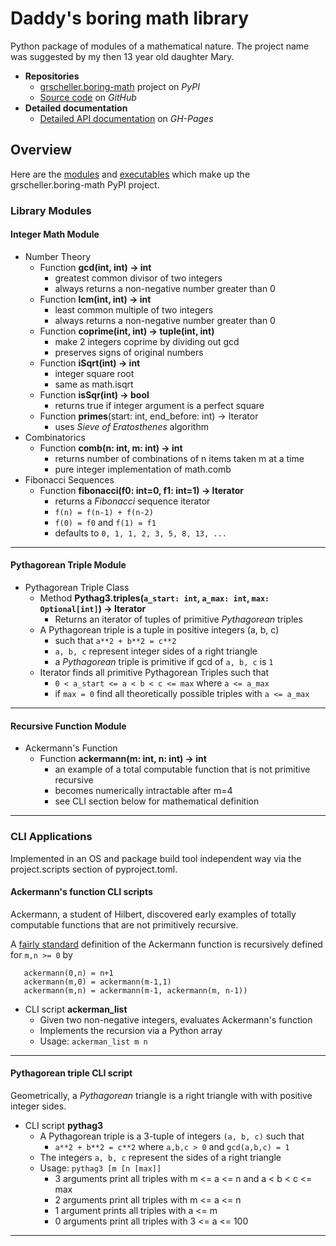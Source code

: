 # Daddy's boring math library

Python package of modules of a mathematical nature. The project
name was suggested by my then 13 year old daughter Mary.

* **Repositories**
  * [grscheller.boring-math][1] project on *PyPI*
  * [Source code][2] on *GitHub*
* **Detailed documentation**
  * [Detailed API documentation][3] on *GH-Pages*

## Overview

Here are the [modules](#library-modules) and
[executables](#cli-applications) which make up the
grscheller.boring-math PyPI project.

### Library Modules

#### Integer Math Module

* Number Theory
  * Function **gcd(int, int) -> int**
    * greatest common divisor of two integers
    * always returns a non-negative number greater than 0
  * Function **lcm(int, int) -> int**
    * least common multiple of two integers
    * always returns a non-negative number greater than 0
  * Function **coprime(int, int) -> tuple(int, int)**
    * make 2 integers coprime by dividing out gcd
    * preserves signs of original numbers
  * Function **iSqrt(int) -> int**
    * integer square root
    * same as math.isqrt
  * Function **isSqr(int) -> bool**
    * returns true if integer argument is a perfect square
  * Function **primes**(start: int, end_before: int) -> Iterator
    * uses *Sieve of Eratosthenes* algorithm
* Combinatorics
  * Function **comb(n: int, m: int) -> int**
    * returns number of combinations of n items taken m at a time
    * pure integer implementation of math.comb
* Fibonacci Sequences
  * Function **fibonacci(f0: int=0, f1: int=1) -> Iterator**
    * returns a *Fibonacci* sequence iterator
    * `f(n) = f(n-1) + f(n-2)`
    * `f(0) = f0` and `f(1) = f1`
    * defaults to `0, 1, 1, 2, 3, 5, 8, 13, ...`

---

#### Pythagorean Triple Module

* Pythagorean Triple Class
  * Method **Pythag3.triples(`a_start: int`, `a_max: int`, `max: Optional[int]`) -> Iterator**
    * Returns an iterator of tuples of primitive *Pythagorean* triples
  * A Pythagorean triple is a tuple in positive integers (a, b, c)
    * such that `a**2 + b**2 = c**2` 
    * `a, b, c` represent integer sides of a right triangle
    * a *Pythagorean* triple is primitive if gcd of `a, b, c` is `1`
  * Iterator finds all primitive Pythagorean Triples such that
    * `0 < a_start <= a < b < c <= max` where `a <= a_max`
    * if `max = 0` find all theoretically possible triples with `a <= a_max`

---

#### Recursive Function Module

* Ackermann's Function
  * Function **ackermann(m: int, n: int) -> int**
    * an example of a total computable function that is not primitive recursive
    * becomes numerically intractable after m=4
    * see CLI section below for mathematical definition

---

### CLI Applications

Implemented in an OS and package build tool independent way via the
project.scripts section of pyproject.toml.

#### Ackermann's function CLI scripts

Ackermann, a student of Hilbert, discovered early examples of totally
computable functions that are not primitively recursive.

A [fairly standard][4] definition of the Ackermann function is
recursively defined for `m,n >= 0` by

```
   ackermann(0,n) = n+1
   ackermann(m,0) = ackermann(m-1,1)
   ackermann(m,n) = ackermann(m-1, ackermann(m, n-1))
```

* CLI script **ackerman_list**
  * Given two non-negative integers, evaluates Ackermann's function
  * Implements the recursion via a Python array
  * Usage: `ackerman_list m n`

---

#### Pythagorean triple CLI script

Geometrically, a *Pythagorean* triangle is a right triangle with
with positive integer sides.

* CLI script **pythag3**
  * A Pythagorean triple is a 3-tuple of integers `(a, b, c)` such that
    * `a**2 + b**2 = c**2` where `a,b,c > 0` and `gcd(a,b,c) = 1`
  * The integers `a, b, c` represent the sides of a right triangle
  * Usage: `pythag3 [m [n [max]]`
    * 3 arguments print all triples with m <= a <= n and a < b < c <= max
    * 2 arguments print all triples with m <= a <= n
    * 1 argument prints all triples with a <= m
    * 0 arguments print all triples with 3 <= a <= 100

---

[1]: https://pypi.org/project/grscheller.boring-math/
[2]: https://github.com/grscheller/boring-math/
[3]: https://grscheller.github.io/boring-math/
[4]: https://mathworld.wolfram.com/AckermannFunction.html
